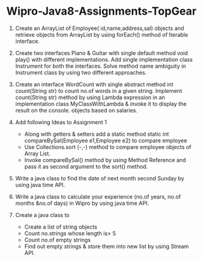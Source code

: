 # Wipro-Java8-Assignments-TopGear

1.	Create an ArrayList of Employee( id,name,address,sal) objects and retrieve objects from ArrayList by using forEach() method of Iterable interface.

2.	Create two interfaces Piano & Guitar with single default method void play() with different implementations. Add single implementation class Instrument for both the interfaces. Solve method name ambiguity in Instrument class by using two different approaches.

3.	Create an interface WordCount with single abstract method int count(String str) to count no.of words in a given string. Implement count(String str) method by using Lambda expression in an implementation class MyClassWithLambda & invoke it to display the result on the console. objects based on salaries.

4.	Add following Ideas to Assignment 1
    - Along with getters & setters add a static method static int compareBySal(Employee e1,Employee e2) to compare employee 
    - Use Collections.sort (-,-) method to compare employee objects of Array List.
    - Invoke compareBySal() method by using Method Reference and pass it as second argument to the sort() method.

5.	Write a java class to find the date of next month second Sunday by using java time API.

6.	Write a java class to calculate your experience (no.of years, no.of months &no.of days) in Wipro by using java time API.

7.	Create a java class to 
    - Create a list of string objects
    - Count no.strings whose length  is> 5
    - Count no.of empty strings
    - Find out empty strings & store them into new list by using Stream API.

